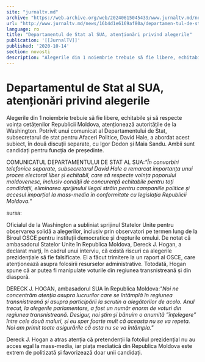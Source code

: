 ```yaml
---
site: "jurnaltv.md"
archive: "https://web.archive.org/web/20240615045439/www.jurnaltv.md/news/16b4d1e6169af80a/departamen-tul-de-stat-al-sua-atentionari-privind-alegerile.html"
url: "http://www.jurnaltv.md/news/16b4d1e6169af80a/departamen-tul-de-stat-al-sua-atentionari-privind-alegerile.html"
language: ro
title: "Departamentul de Stat al SUA, atenționări privind alegerile"
publication: '[[JurnalTV]]'
published: '2020-10-14'
section: novosti
description: "Alegerile din 1 noiembrie trebuie să fie libere, echitabile și să respecte voința cetățenilor Republicii Moldova, atenționează autoritățile de la Washington. Potrivit unui comunicat al Departamentului de Stat, subsecretarul de stat pentru Afaceri Politice, David Hale, a abordat acest subiect, în două discuții separate, cu Igor Dodon și Maia Sandu. Ambii sunt candidați pentru funcția de președinte."
---
```


# Departamentul de Stat al SUA, atenționări privind alegerile

Alegerile din 1 noiembrie trebuie să fie libere, echitabile și să respecte voința cetățenilor Republicii Moldova, atenționează autoritățile de la Washington. Potrivit unui comunicat al Departamentului de Stat, subsecretarul de stat pentru Afaceri Politice, David Hale, a abordat acest subiect, în două discuții separate, cu Igor Dodon și Maia Sandu. Ambii sunt candidați pentru funcția de președinte.

COMUNICATUL DEPARTAMENTULUI DE STAT AL SUA:*"În convorbiri telefonice separate, subsecretarul David Hale a remarcat importanța unui proces electoral liber și echitabil, care să respecte voința poporului moldovenesc, inclusiv condiții de concurență echitabile pentru toți candidații, eliminarea sprijinului ilegal străin pentru campaniile politice și accesul imparțial la mass-media în conformitate cu legislația Republicii Moldova."*

sursa:

Oficialul de la Washington a subliniat sprijinul Statelor Unite pentru observarea solidă a alegerilor, inclusiv prin observatori pe termen lung de la Biroul OSCE pentru instituții democratice și drepturile omului. De notat că ambasadorul Statelor Unite în Republica Moldova, Dereck J. Hogan, a declarat marți, în cadrul unui interviu, că există riscuri ca alegerile prezidențiale să fie falsificate. El a făcut trimitere la un raport al OSCE, care atenționează asupra folosirii resurselor administrative. Totodată, Hogan spune că ar putea fi manipulate voturile din regiunea transnistreană și din diasporă.

DERECK J. HOGAN, ambasadorul SUA în Republica Moldova:*"Noi ne concentrăm atenția asupra lucrurilor care se întâmplă în regiunea transnistreană și asupra participării la scrutin a alegătorilor de acolo. Anul trecut, la alegerile parlamentare, a fost un număr enorm de voturi din regiunea transnistreană. Desigur, noi știm și bănuim o anumită ”înțelegere” între cele două maluri, și eu sper foarte mult că aceasta nu se va repeta. Noi am primit toate asigurările că asta nu se va întâmpla."*

Dereck J. Hogan a atras atenția că pretendenții la fotoliul prezidențial nu au acces egal la mass-media, iar piața mediatică din Republica Moldova este extrem de politizată și favorizează doar unii candidați.